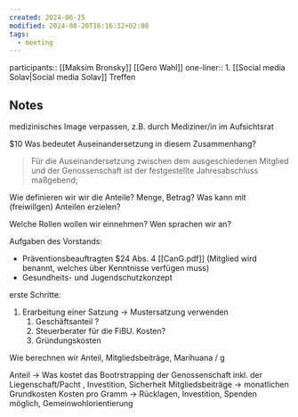 ```yaml
---
created: 2024-06-25
modified: 2024-08-20T16:16:32+02:00
tags:
  - meeting
---
```


participants:: [[Maksim Bronsky]] [[Gero Wahl]]
one-liner:: 1. [[Social media Solav|Social media Solav]] Treffen
 ##  Notes

medizinisches Image verpassen, z.B. durch Mediziner/in im Aufsichtsrat

$10 Was bedeutet Auseinandersetzung in diesem Zusammenhang?
> Für die Auseinandersetzung zwischen dem ausgeschiedenen Mitglied und der Genossenschaft ist der festgestellte Jahresabschluss maßgebend;


Wie definieren wir wir die Anteile? Menge, Betrag? 
Was kann mit (freiwillgen) Anteilen erzielen?

Welche Rollen wollen wir einnehmen? Wen sprachen wir an?

Aufgaben des Vorstands:
- Präventionsbeauftragten $24 Abs. 4 [[CanG.pdf]] (Mitglied wird benannt, welches über Kenntnisse verfügen muss)
- Gesundheits- und Jugendschutzkonzept

erste Schritte:
1. Erarbeitung einer Satzung -> Mustersatzung verwenden
	1. Geschäftsanteil ?
	2. Steuerberater für die FiBU. Kosten?
	3. Gründungskosten

Wie berechnen wir Anteil, Mitgliedsbeiträge, Marihuana / g

Anteil -> Was kostet das Bootrstrapping der Genossenschaft inkl. der Liegenschaft/Pacht , Investition, Sicherheit
Mitgliedsbeiträge -> monatlichen Grundkosten
Kosten pro Gramm -> Rücklagen, Investition, Spenden möglich, Gemeinwohlorientierung